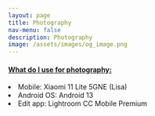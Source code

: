 ```yaml
---
layout: page
title: Photography
nav-menu: false
description: Photography
image: /assets/images/og_image.png
---
```

<div id="main" class="alt">
    <div class="inner">
   <h4><a href="" target="_blank"> What do I use for photography:</a></h4>
   <li>Mobile: Xiaomi 11 Lite 5GNE (Lisa)</li>
   <li>Android OS: Android 13 </li>
   <!-- <li>Camera app: BSG Google Camera 8.1.101 (Need Android 9 or newer)</li> -->
   <li>Edit app: Lightroom CC Mobile Premium</li>
<br><br>
<!-- <h2>BSG Google Camera 8.1.101:(Newest)</h2>
    <div class="row 200%">
        <div class="6u 12u$(medium)">
	<img
          width="100%"
          src="assets/images/gcam_bsg8.1.webp"
          alt="Gcm BSG 8.1"
          data-position="center center"
        />      
    <br><br>
    <h2>How to:</h2>
    <li>Download the Google Camera (Latest 8.1.101 Stable)</li>
<li>Install Google Camera (Only for Android 9+)</li>
<li><a href="https://www.google.com/url?sa=t&rct=j&q=&esrc=s&source=web&cd=1&cad=rja&uact=8&ved=2ahUKEwic1vu_lcbmAhWM6qQKHeIjDSgQFjAAegQIBhAB&url=https%3A%2F%2Fplay.google.com%2Fstore%2Fapps%2Fdetails%3Fid%3Dcom.airbeat.device.inspector%26hl%3Dhu&usg=AOvVaw3gEAe5p4qHtFogeASeA2-B">Check Camera2api "Level 3")</a></li> 
<li>Setting up the App</li>
<li>Enjoy</li>
<li>Creating lots of good picture :)</li>
        </div>
        <div class="6u$ 12u$(medium)">
            <br><br><br>
            <h3>Downloads:</h3>
            <ul class="actions">
                <li><a target="_blank" href="https://drive.google.com/folderview?id=1-xXsPpB1FKTVBw9C8fxyPvg0OchXgfs6" style="color: var(--btn-text) !important;" class="button special read-more">GCam 8.1.101 Download + Setting</a></li>
<li>
</li>
            </ul>
        </div>
    </div>
    <br><h4>Credit:</h4> BSG <a target="_blank" href="https://t.me/BSG_googlecamera">Group</a>	    
<h2>Parrot Google Camera 7.6.008:</h2>
    <div class="row 200%">
        <div class="6u 12u$(medium)">
	<img
          width="100%"
          src="assets/images/gcam_parrot7.6.webp"
          alt="Gcam Parrot 7.6"
          data-position="center center"
        />      
    <br><br>
    <h2>How to:</h2>
    <li>Download the Google Camera (Latest 7.6.008 V9 Stable + Clone Version)</li>
<li>Install Google Camera (Only for Android 10+)</li>
<li><a href="https://www.google.com/url?sa=t&rct=j&q=&esrc=s&source=web&cd=1&cad=rja&uact=8&ved=2ahUKEwic1vu_lcbmAhWM6qQKHeIjDSgQFjAAegQIBhAB&url=https%3A%2F%2Fplay.google.com%2Fstore%2Fapps%2Fdetails%3Fid%3Dcom.airbeat.device.inspector%26hl%3Dhu&usg=AOvVaw3gEAe5p4qHtFogeASeA2-B">Check Camera2api "Level 3")</a></li> 
<li>Setting up the App</li>
<li>When you use the front camera on Redmi 5 Plus (Vince) then default disabled Front Camera HDR+...</li>
<li>Enjoy</li>
<li>Creating lots of good picture :)</li>
        </div>
        <div class="6u$ 12u$(medium)">
            <br><br><br>
            <h3>Downloads:</h3>
            <ul class="actions">
                <li><a target="_blank" href="https://drive.google.com/drive/folders/1943PHjcZKoPN7lk4kIZdGQAI8PrIWf7o?usp=sharing" style="color: var(--btn-text) !important;" class="button special read-more">GCam 7.6.008 V9 Download + Clone</a></li>
               <br><br>
               <li><a target="_blank" href="https://drive.google.com/drive/folders/1P9CQ2h52OMnYHFZf0yrZwOj8x65O0mGx?usp=sharing" style="color: var(--btn-text) !important;" class="button special read-more">SETTING FOR GCAM</a></li>
<li>
</li>
            </ul>
        </div>
    </div>
<h2>Parrot Google Camera 7.4.104:</h2>
    <div class="row 200%">
        <div class="6u 12u$(medium)">
	<img
          width="75%"
          src="assets/images/gcam_parrot4.webp"
          alt="Gcam Parrot"
          data-position="center center"
        />      
    <br><br>
    <h2>How to:</h2>
    <li>Download the Google Camera (Latest 7.4.104 V5 Stable + Clone Version)</li>
<li>Install Google Camera (Only for Android 10+)</li>
<li><a href="https://www.google.com/url?sa=t&rct=j&q=&esrc=s&source=web&cd=1&cad=rja&uact=8&ved=2ahUKEwic1vu_lcbmAhWM6qQKHeIjDSgQFjAAegQIBhAB&url=https%3A%2F%2Fplay.google.com%2Fstore%2Fapps%2Fdetails%3Fid%3Dcom.airbeat.device.inspector%26hl%3Dhu&usg=AOvVaw3gEAe5p4qHtFogeASeA2-B">Check Camera2api "Level 3")</a></li> 
<li>Setting up the App</li>
<li>When you use the front camera then need disable full HDR+...<br>
I don't found gcam 7.4 which support it on Redmi 5 Plus (Vince)</li>
<li>Enjoy</li>
<li>Creating lots of good picture :)</li>
        </div>
        <div class="6u$ 12u$(medium)">
            <br><br><br>
            <h3>Downloads:</h3>
            <ul class="actions">
                <li><a target="_blank" href="https://drive.google.com/drive/folders/12NNC3ybPyLBE75aE_U-LJsaaZu7Dexxg?usp=sharing" style="color: var(--btn-text) !important;" class="button special read-more">GCam 7.4.104 V5 Download + Clone</a></li>
               <br><br>
               <li><a target="_blank" href="https://drive.google.com/drive/folders/1_hvO1fkD6-od3ec_v1UJYZJ0WYXJFyVB?usp=sharing" style="color: var(--btn-text) !important;" class="button special read-more">SETTING FOR GCAM</a></li>
<li>
</li>
            </ul>
        </div>
    </div>
<h2>Parrot Google Camera 7.3.020:</h2>
    <div class="row 200%">
        <div class="6u 12u$(medium)">
	<img
          width="75%"
          src="assets/images/gcam_parrot.webp"
          alt="Gcam Parrot"
          data-position="center center"
        />      
    <br><br>
    <h2>How to:</h2>
    <li>Download the Google Camera (Latest 7.3.020 V8 Stable + Clone Version)</li>
<li>Install Google Camera (Need Android 9 or Android 10+)</li>
<li><a href="https://www.google.com/url?sa=t&rct=j&q=&esrc=s&source=web&cd=1&cad=rja&uact=8&ved=2ahUKEwic1vu_lcbmAhWM6qQKHeIjDSgQFjAAegQIBhAB&url=https%3A%2F%2Fplay.google.com%2Fstore%2Fapps%2Fdetails%3Fid%3Dcom.airbeat.device.inspector%26hl%3Dhu&usg=AOvVaw3gEAe5p4qHtFogeASeA2-B">Check Camera2api "Level 3")</a></li> 
<li>Setting up the App</li>
<li>When you use the front camera then need disable full HDR+...<br>
I don't found gcam 7.3 which support it on Redmi 5 Plus (Vince)</li>
<li>Enjoy</li>
<li>Creating lots of good picture :)</li>
        </div>
        <div class="6u$ 12u$(medium)">
            <br><br><br>
            <h3>Downloads:</h3>
            <ul class="actions">
                <li><a target="_blank" href="https://drive.google.com/folderview?id=1-CPTnK7nDoIR5PZp8ThAXvHIc_lAwosR" style="color: var(--btn-text) !important;" class="button special read-more">GCam 7.3.020 V8 Download + Clone</a></li>
               <br><br>
               <li><a target="_blank" href="https://drive.google.com/folderview?id=14QSMn1IOrKH2QGzZFxyYFG8I3b41NDtW" style="color: var(--btn-text) !important;" class="button special read-more">SETTING FOR GCAM</a></li>
<li>
</li>
            </ul>
        </div>
    </div>
<br><h4>Credit:</h4> Parrot043 <a target="_blank" href="https://t.me/parrot043_googleCamera">Group</a>	     -->
